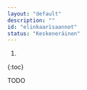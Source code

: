 ```yaml
---
layout: "default"
description: ""
id: "elinkaarisaannot"
status: "Keskeneräinen"
---
```


1. 
{:toc}

TODO